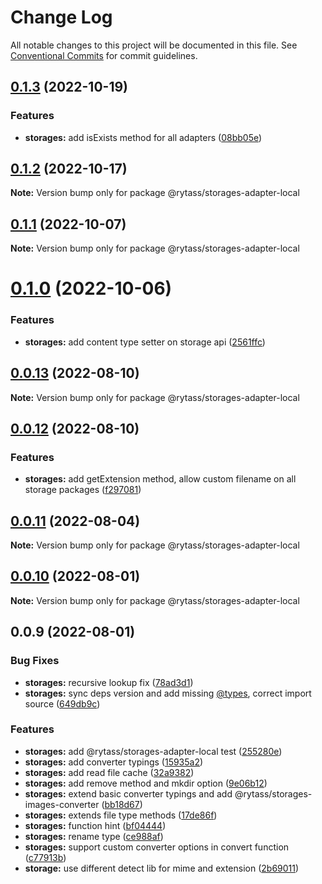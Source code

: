 # Change Log

All notable changes to this project will be documented in this file.
See [Conventional Commits](https://conventionalcommits.org) for commit guidelines.

## [0.1.3](https://github.com/Rytass/Utils/compare/@rytass/storages-adapter-local@0.1.2...@rytass/storages-adapter-local@0.1.3) (2022-10-19)


### Features

* **storages:** add isExists method for all adapters ([08bb05e](https://github.com/Rytass/Utils/commit/08bb05e669004dcc3a4f3e219a0c363ce9e9ef1a))





## [0.1.2](https://github.com/Rytass/Utils/compare/@rytass/storages-adapter-local@0.1.1...@rytass/storages-adapter-local@0.1.2) (2022-10-17)

**Note:** Version bump only for package @rytass/storages-adapter-local





## [0.1.1](https://github.com/Rytass/Utils/compare/@rytass/storages-adapter-local@0.1.0...@rytass/storages-adapter-local@0.1.1) (2022-10-07)

**Note:** Version bump only for package @rytass/storages-adapter-local





# [0.1.0](https://github.com/Rytass/Utils/compare/@rytass/storages-adapter-local@0.0.13...@rytass/storages-adapter-local@0.1.0) (2022-10-06)


### Features

* **storages:** add content type setter on storage api ([2561ffc](https://github.com/Rytass/Utils/commit/2561ffc5a4b66f208190ef2230c46276f9945df8))





## [0.0.13](https://github.com/Rytass/Utils/compare/@rytass/storages-adapter-local@0.0.12...@rytass/storages-adapter-local@0.0.13) (2022-08-10)

**Note:** Version bump only for package @rytass/storages-adapter-local





## [0.0.12](https://github.com/Rytass/Utils/compare/@rytass/storages-adapter-local@0.0.11...@rytass/storages-adapter-local@0.0.12) (2022-08-10)


### Features

* **storages:** add getExtension method, allow custom filename on all storage packages ([f297081](https://github.com/Rytass/Utils/commit/f297081a069f697294cc70d0957f62c2f7b05d79))





## [0.0.11](https://github.com/Rytass/Utils/compare/@rytass/storages-adapter-local@0.0.10...@rytass/storages-adapter-local@0.0.11) (2022-08-04)

**Note:** Version bump only for package @rytass/storages-adapter-local





## [0.0.10](https://github.com/Rytass/Utils/compare/@rytass/storages-adapter-local@0.0.9...@rytass/storages-adapter-local@0.0.10) (2022-08-01)

**Note:** Version bump only for package @rytass/storages-adapter-local





## 0.0.9 (2022-08-01)


### Bug Fixes

* **storages:** recursive lookup fix ([78ad3d1](https://github.com/Rytass/Utils/commit/78ad3d155b176090b0bebd1e1139ac2621a24596))
* **storages:** sync deps version and add missing [@types](https://github.com/types), correct import source ([649db9c](https://github.com/Rytass/Utils/commit/649db9cf04975689b00492afbe676edb0d495c0b))


### Features

* **storages:** add @rytass/storages-adapter-local test ([255280e](https://github.com/Rytass/Utils/commit/255280ef1f4ae8cb717acb4c1f442823c6e360ce))
* **storages:** add converter typings ([15935a2](https://github.com/Rytass/Utils/commit/15935a2d616e7d928b5288e7cbb1006659b5222e))
* **storages:** add read file cache ([32a9382](https://github.com/Rytass/Utils/commit/32a938234c08393cf24481d58d93b094021fc29b))
* **storages:** add remove method and mkdir option ([9e06b12](https://github.com/Rytass/Utils/commit/9e06b127d45726da3fd7c67f04fb309b0b63f5fc))
* **storages:** extend basic converter typings and add @rytass/storages-images-converter ([bb18d67](https://github.com/Rytass/Utils/commit/bb18d6743135242301112b65d5d83028a90df2c9))
* **storages:** extends file type methods ([17de86f](https://github.com/Rytass/Utils/commit/17de86fc4c264f9ac11a26379674a6550088c99e))
* **storages:** function hint ([bf04444](https://github.com/Rytass/Utils/commit/bf04444c60df0c99bd5d233377ea54f617f40538))
* **storages:** rename type ([ce988af](https://github.com/Rytass/Utils/commit/ce988afa85fa3ae7de683d66ae82e18ac1e5c17c))
* **storages:** support custom converter options in convert function ([c77913b](https://github.com/Rytass/Utils/commit/c77913bf252701691e114434f7e126cd3bc05987))
* **storage:** use different detect lib for mime and extension ([2b69011](https://github.com/Rytass/Utils/commit/2b69011fabb8ad2187f58251337d12763e88c8fe))
